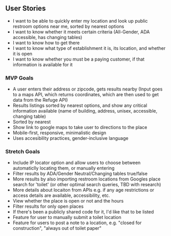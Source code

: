 ## User Stories
- I want to be able to quickly enter my location and look up public restroom options near me, sorted by nearest options
- I want to know whether it meets certain criteria (All-Gender, ADA accessible, has changing tables)
- I want to know how to get there
- I want to know what type of establishment it is, its location, and whether it is open
- I want to know whether you must be a paying customer, if that information is available for it


### MVP Goals
- A user enters their address or zipcode, gets results nearby (Input goes to a maps API, which returns coordinates, which are then used to get data from the Refuge API)
- Results listings sorted by nearest options, and show any critical information available (name of building, address, unisex, accessible, changing table) 
- Sorted by nearest
- Show link to google maps to take user to directions to the place
- Mobile-first, responsive, minimalistic design
- Uses accesibility practices, gender-inclusive language

### Stretch Goals
- Include IP locator option and allow users to choose between automaticlly locating them, or manually entering
- Filter results by ADA/Gender Neutral/Changing tables true/false
- More results by also importing restroom locations from Googles place search for 'toilet' (or other optimal search queries, TBD with research)
- More details about locaiton from APIs e.g. if any age restrictions or access details are available, accessibility, etc.
- View whether the place is open or not and the hours
- Filter results for only open places
- If there's been a publicly shared code for it, I'd like that to be listed
- Feature for user to manually submit a toilet location
- Feature for users to post a note to a location, e.g. "closed for construction", "always out of toilet paper"
